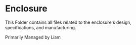 # Enclosure

This Folder contains all files related to the enclosure's design, specifications, and manufacturing.

Primarily Managed by Liam